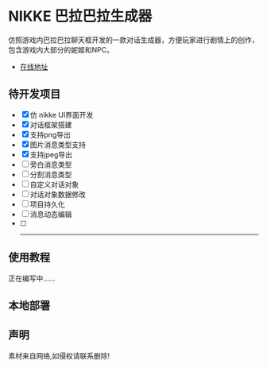 # NIKKE 巴拉巴拉生成器

仿照游戏内巴拉巴拉聊天框开发的一款对话生成器，方便玩家进行剧情上的创作，包含游戏内大部分的妮姬和NPC。

- [在线地址](https://notfacegui.github.io/)

## 待开发项目
- [x] 仿 nikke UI界面开发
- [x] 对话框架搭建
- [x] 支持png导出
- [x] 图片消息类型支持
- [x] 支持jpeg导出
- [ ] 旁白消息类型
- [ ] 分割消息类型
- [ ] 自定义对话对象
- [ ] 对话对象数据修改
- [ ] 项目持久化
- [ ] 消息动态编辑
- [ ] -----------
## 使用教程

正在编写中……

## 本地部署

## 声明

素材来自网络,如侵权请联系删除!
